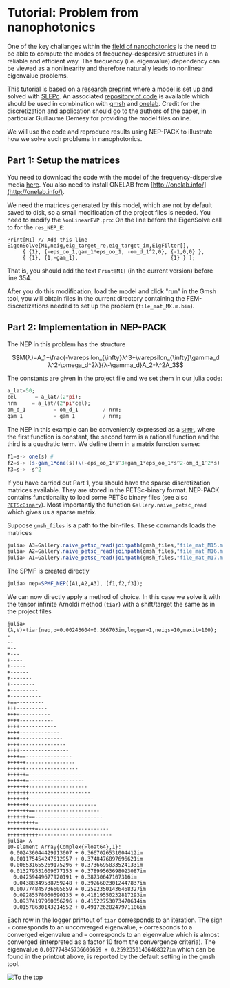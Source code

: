 # Tutorial: Problem from nanophotonics

One of the key challanges within
the
[field of nanophotonics](https://en.wikipedia.org/wiki/Nanophotonics)
is the need to be able to compute the modes of
frequency-despersive structures in
a reliable and efficient way.
The frequency (i.e. eigenvalue) dependency can be viewed
as a nonlinearity and therefore naturally
leads to nonlinear eigenvalue problems.


This tutorial is based on a
[research preprint](https://arxiv.org/pdf/1802.02363.pdf)
where a model is set up and solved with [SLEPc](https://en.wikipedia.org/wiki/SLEPc).
An associated
[repository of code](https://gitlab.onelab.info/doc/models/tree/master/NonLinearEVP) is available
which should be used in
combination with [gmsh](http://gmsh.info) and [onelab](http://onelab.info/).
Credit for the discretization and application should go
to the authors of the paper, in particular
Guillaume Demésy for providing the model files online.

We will use the code and reproduce
results using NEP-PACK to illustrate
how we solve such problems in nanophotonics.


## Part 1: Setup the matrices

You need to download the code with the model
of the frequency-dispersive media
[here](https://gitlab.onelab.info/doc/models/tree/master/NonLinearEVP).
You also need to install ONELAB from [http://onelab.info/](http://onelab.info/).

We need the matrices generated by
this model, which are not by default saved to disk,
so a small modification of the project files is needed.
You need to modify the `NonLinearEVP.pro`:
On the line before the EigenSolve call to
for the `res_NEP_E`:
```
Print[M1] // Add this line
EigenSolve[M1,neig,eig_target_re,eig_target_im,EigFilter[],
     { {1}, {-eps_oo_1,gam_1*eps_oo_1, -om_d_1^2,0}, {-1,0,0} },
     { {1}, {1,-gam_1},                              {1} } ];
```
That is, you should add the text `Print[M1]` (in the current version) before
line 354.

After you do this modification, load the model and click "run" in the Gmsh tool,
you will obtain files in the current
directory containing the FEM-discretizations
needed to set up the problem (`file_mat_MX.m.bin`).

## Part 2: Implementation in NEP-PACK

The NEP in this problem has the structure
```math
M(λ)=A_1+\frac{-\varepsilon_{\infty}λ^3+\varepsilon_{\infty}\gamma_d λ^2-\omega_d^2λ}{λ-\gamma_d}A_2-λ^2A_3
```
The constants are given in the project file and we
set them in our julia code:
```julia
a_lat=50;
cel      = a_lat/(2*pi);
nrm     = a_lat/(2*pi*cel);
om_d_1         = om_d_1        / nrm;
gam_1          = gam_1         / nrm;
```
The NEP in this example can be conveniently
expressed as a [`SPMF`](types.md#SPMF-1), where the first function
is constant, the second term is a rational
function and
the third is a quadratic term.
We define them in a matrix function sense:
```julia
f1=s-> one(s) #
f2=s-> (s-gam_1*one(s))\(-eps_oo_1*s^3+gam_1*eps_oo_1*s^2-om_d_1^2*s)
f3=s-> -s^2
```
If you have carried out Part 1, you should have
the sparse discretization matrices available.
They are stored in the PETSc-binary format.
NEP-PACK contains functionality to load
some PETSc binary files
(see also
[`PETScBinary`](https://github.com/tkonolige/PETScBinaryIO.jl)).
Most importantly the
function `Gallery.naive_petsc_read`
which gives us a sparse matrix.

Suppose `gmsh_files` is a path to the bin-files. These
commands loads the matrices
```julia
julia> A3=Gallery.naive_petsc_read(joinpath(gmsh_files,"file_mat_M15.m.bin")); # Switched order is intentional
julia> A2=Gallery.naive_petsc_read(joinpath(gmsh_files,"file_mat_M16.m.bin"));
julia> A1=Gallery.naive_petsc_read(joinpath(gmsh_files,"file_mat_M17.m.bin"));
```
The SPMF is created directly
```julia
julia> nep=SPMF_NEP([A1,A2,A3], [f1,f2,f3]);
```
We can now directly apply a method of choice.
In this case we solve it with the tensor
infinite Arnoldi method (`tiar`)  with a shift/target
the same as in the project files
```julia-repl
julia> (λ,V)=tiar(nep,σ=0.00243604+0.366703im,logger=1,neigs=10,maxit=100);
-
--
=--
+---
+----
+-----
+------
+-------
+--------
+---------
+----------
+==---------
+++----------
+++=----------
++++-----------
++++------------
++++-------------
++++--------------
++++---------------
++++----------------
++++==---------------
++++++----------------
++++++-----------------
++++++=-----------------
++++++=------------------
+++++++-------------------
+++++++--------------------
+++++++---------------------
+++++++----------------------
+++++++==---------------------
+++++++==----------------------
+++++++++=----------------------
+++++++++=-----------------------
++++++++++------------------------
julia> λ
10-element Array{Complex{Float64},1}:
 0.002436044429913607 + 0.3667026531004412im
 0.001175454247612957 + 0.3748476897696621im
 0.006531655269175296 + 0.3736695833524133im
 0.013279531609677153 + 0.37899563698023087im
  0.04259449677920191 + 0.38730647107316im
  0.04388349538759248 + 0.39266023012447837im
 0.007774845736605659 + 0.25923501436468327im
  0.09285578050590135 + 0.41819550232817293im
  0.09374197960056296 + 0.41522753073470614im
  0.01578630143214552 + 0.49172628247971106im
```
Each row in the logger printout of `tiar` corresponds
to an iteration. The sign `-` corresponds to
an unconverged eigenvalue, `+` corresponds to a converged
eigenvalue and `=` corresponds to an eigenvalue which
is almost converged (interpreted as a factor 10 from
the convergence criteria).
The eigenvalue  `0.007774845736605659 + 0.25923501436468327im`
which can be found in the printout above,
is reported by the default setting in the gmsh tool.

![To the top](http://jarlebring.se/onepixel.png?NEPPACKDOC_NANO)
